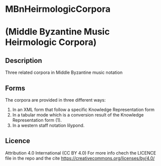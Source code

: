 # MBnHeirmologicCorpora
# (Middle Byzantine Music Heirmologic Corpora)

## Description
Three related corpora in Middle Byzantine music notation

## Forms
The corpora are provided in three different ways:
1. In an XML form that follow a specific Knowledge Representation form
2. In a tabular mode which is a conversion result of the Knowledge Representation form (1).
3. In a western staff notation lilypond.

## Licence
Attribution 4.0 International (CC BY 4.0)
For more info chech the LICENCE file in the repo and the cite https://creativecommons.org/licenses/by/4.0/ 
